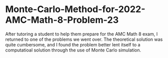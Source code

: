 # Monte-Carlo-Method-for-2022-AMC-Math-8-Problem-23

After tutoring a student to help them prepare for the AMC Math 8 exam, I returned to one of the problems we went over. The theoretical solution was quite cumbersome, and I found the problem better lent itself to a computatioal solution through the use of Monte Carlo simulation.

